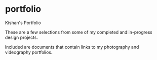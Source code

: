 # portfolio
Kishan's Portfolio

These are a few selections from some of my completed and in-progress design projects.

Included are documents that contain links to my photography and videography portfolios.
